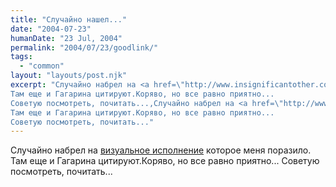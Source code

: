 ```yaml
---
title: "Случайно нашел..."
date: "2004-07-23"
humanDate: "23 Jul, 2004"
permalink: "2004/07/23/goodlink/"
tags: 
  - "common"
layout: "layouts/post.njk"
excerpt: "Случайно набрел на <a href=\"http://www.insignificantother.com/\">визуальное исполнение</a> которое меня поразило.
Там еще и Гагарина цитируют.Коряво, но все равно приятно...
Советую посмотреть, почитать...,Случайно набрел на <a href=\"http://www.insignificantother.com/\">визуальное исполнение</a> которое меня поразило.
Там еще и Гагарина цитируют.Коряво, но все равно приятно...
Советую посмотреть, почитать..."
---
```


Случайно набрел на <a href="http://www.insignificantother.com/">визуальное исполнение</a> которое меня поразило.
Там еще и Гагарина цитируют.Коряво, но все равно приятно...
Советую посмотреть, почитать...
